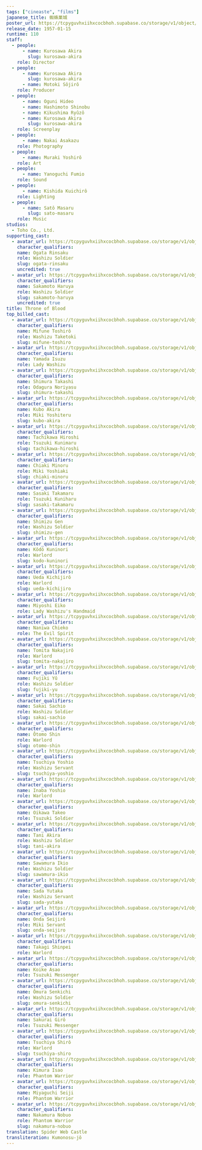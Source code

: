 ```yaml
---
tags: ["cineaste", "films"]
japanese_title: 蜘蛛巣城
poster_url: https://tcpyguvhxiihxcocbhoh.supabase.co/storage/v1/object/public/godzilla-cineaste-public/content/films/throne-of-blood-1957/posters/throne-of-blood-1957.jpg
release_date: 1957-01-15
runtime: 110
staff:
  - people:
      - name: Kurosawa Akira
        slug: kurosawa-akira
    role: Director
  - people:
      - name: Kurosawa Akira
        slug: kurosawa-akira
      - name: Motoki Sôjirô
    role: Producer
  - people:
      - name: Oguni Hideo
      - name: Hashimoto Shinobu
      - name: Kikushima Ryûzô
      - name: Kurosawa Akira
        slug: kurosawa-akira
    role: Screenplay
  - people:
      - name: Nakai Asakazu
    role: Photography
  - people:
      - name: Muraki Yoshirô
    role: Art
  - people:
      - name: Yanoguchi Fumio
    role: Sound
  - people:
      - name: Kishida Kuichirô
    role: Lighting
  - people:
      - name: Satô Masaru
        slug: sato-masaru
    role: Music
studios:
  - Toho Co., Ltd.
supporting_cast:
  - avatar_url: https://tcpyguvhxiihxcocbhoh.supabase.co/storage/v1/object/public/godzilla-cineaste-public/content/films/throne-of-blood-1957/cast-avatars/rinsaku-ogata-0.jpg
    character_qualifiers:
    name: Ogata Rinsaku
    role: Washizu Soldier
    slug: ogata-rinsaku
    uncredited: true
  - avatar_url: https://tcpyguvhxiihxcocbhoh.supabase.co/storage/v1/object/public/godzilla-cineaste-public/content/films/throne-of-blood-1957/cast-avatars/haruya-sakamoto-0.jpg
    character_qualifiers:
    name: Sakamoto Haruya
    role: Washizu Soldier
    slug: sakamoto-haruya
    uncredited: true
title: Throne of Blood
top_billed_cast:
  - avatar_url: https://tcpyguvhxiihxcocbhoh.supabase.co/storage/v1/object/public/godzilla-cineaste-public/content/films/throne-of-blood-1957/cast-avatars/toshiro-mifune-0.jpg
    character_qualifiers:
    name: Mifune Toshirô
    role: Washizu Taketoki
    slug: mifune-toshiro
  - avatar_url: https://tcpyguvhxiihxcocbhoh.supabase.co/storage/v1/object/public/godzilla-cineaste-public/content/films/throne-of-blood-1957/cast-avatars/isuzu-yamada-0.jpg
    character_qualifiers:
    name: Yamada Isuzu
    role: Lady Washizu
  - avatar_url: https://tcpyguvhxiihxcocbhoh.supabase.co/storage/v1/object/public/godzilla-cineaste-public/content/films/throne-of-blood-1957/cast-avatars/takashi-shimura-0.jpg
    character_qualifiers:
    name: Shimura Takashi
    role: Odagura Noriyasu
    slug: shimura-takashi
  - avatar_url: https://tcpyguvhxiihxcocbhoh.supabase.co/storage/v1/object/public/godzilla-cineaste-public/content/films/throne-of-blood-1957/cast-avatars/akira-kubo-0.jpg
    character_qualifiers:
    name: Kubo Akira
    role: Miki Yoshiteru
    slug: kubo-akira
  - avatar_url: https://tcpyguvhxiihxcocbhoh.supabase.co/storage/v1/object/public/godzilla-cineaste-public/content/films/throne-of-blood-1957/cast-avatars/hiroshi-tachikawa-0.jpg
    character_qualifiers:
    name: Tachikawa Hiroshi
    role: Tsuzuki Kunimaru
    slug: tachikawa-hiroshi
  - avatar_url: https://tcpyguvhxiihxcocbhoh.supabase.co/storage/v1/object/public/godzilla-cineaste-public/content/films/throne-of-blood-1957/cast-avatars/minoru-chiaki-0.jpg
    character_qualifiers:
    name: Chiaki Minoru
    role: Miki Yoshiaki
    slug: chiaki-minoru
  - avatar_url: https://tcpyguvhxiihxcocbhoh.supabase.co/storage/v1/object/public/godzilla-cineaste-public/content/films/throne-of-blood-1957/cast-avatars/takamaru-sasaki-0.jpg
    character_qualifiers:
    name: Sasaki Takamaru
    role: Tsuzuki Kuniharu
    slug: sasaki-takamaru
  - avatar_url: https://tcpyguvhxiihxcocbhoh.supabase.co/storage/v1/object/public/godzilla-cineaste-public/content/films/throne-of-blood-1957/cast-avatars/gen-shimizu-0.jpg
    character_qualifiers:
    name: Shimizu Gen
    role: Washizu Soldier
    slug: shimizu-gen
  - avatar_url: https://tcpyguvhxiihxcocbhoh.supabase.co/storage/v1/object/public/godzilla-cineaste-public/content/films/throne-of-blood-1957/cast-avatars/kuninori-kodo-0.jpg
    character_qualifiers:
    name: Kôdô Kuninori
    role: Warlord
    slug: kodo-kuninori
  - avatar_url: https://tcpyguvhxiihxcocbhoh.supabase.co/storage/v1/object/public/godzilla-cineaste-public/content/films/throne-of-blood-1957/cast-avatars/kichijiro-ueda-0.jpg
    character_qualifiers:
    name: Ueda Kichijirô
    role: Warlord
    slug: ueda-kichijiro
  - avatar_url: https://tcpyguvhxiihxcocbhoh.supabase.co/storage/v1/object/public/godzilla-cineaste-public/content/films/throne-of-blood-1957/cast-avatars/eiko-miyoshi-0.jpg
    character_qualifiers:
    name: Miyoshi Eiko
    role: Lady Washizu's Handmaid
  - avatar_url: https://tcpyguvhxiihxcocbhoh.supabase.co/storage/v1/object/public/godzilla-cineaste-public/content/films/throne-of-blood-1957/cast-avatars/chieko-naniwa-0.jpg
    character_qualifiers:
    name: Naniwa Chieko
    role: The Evil Spirit
  - avatar_url: https://tcpyguvhxiihxcocbhoh.supabase.co/storage/v1/object/public/godzilla-cineaste-public/content/films/throne-of-blood-1957/cast-avatars/nakajiro-tomita-0.jpg
    character_qualifiers:
    name: Tomita Nakajirô
    role: Warlord
    slug: tomita-nakajiro
  - avatar_url: https://tcpyguvhxiihxcocbhoh.supabase.co/storage/v1/object/public/godzilla-cineaste-public/content/films/throne-of-blood-1957/cast-avatars/yu-fujiki-0.jpg
    character_qualifiers:
    name: Fujiki Yû
    role: Washizu Soldier
    slug: fujiki-yu
  - avatar_url: https://tcpyguvhxiihxcocbhoh.supabase.co/storage/v1/object/public/godzilla-cineaste-public/content/films/throne-of-blood-1957/cast-avatars/sachio-sakai-0.jpg
    character_qualifiers:
    name: Sakai Sachio
    role: Washizu Soldier
    slug: sakai-sachio
  - avatar_url: https://tcpyguvhxiihxcocbhoh.supabase.co/storage/v1/object/public/godzilla-cineaste-public/content/films/throne-of-blood-1957/cast-avatars/shin-otomo-0.jpg
    character_qualifiers:
    name: Ôtomo Shin
    role: Warlord
    slug: otomo-shin
  - avatar_url: https://tcpyguvhxiihxcocbhoh.supabase.co/storage/v1/object/public/godzilla-cineaste-public/content/films/throne-of-blood-1957/cast-avatars/yoshio-tsuchiya-0.jpg
    character_qualifiers:
    name: Tsuchiya Yoshio
    role: Washizu Servant
    slug: tsuchiya-yoshio
  - avatar_url: https://tcpyguvhxiihxcocbhoh.supabase.co/storage/v1/object/public/godzilla-cineaste-public/content/films/throne-of-blood-1957/cast-avatars/yoshio-inaba-0.jpg
    character_qualifiers:
    name: Inaba Yoshio
    role: Warlord
  - avatar_url: https://tcpyguvhxiihxcocbhoh.supabase.co/storage/v1/object/public/godzilla-cineaste-public/content/films/throne-of-blood-1957/cast-avatars/takeo-oikawa-0.jpg
    character_qualifiers:
    name: Oikawa Takeo
    role: Tsuzuki Soldier
  - avatar_url: https://tcpyguvhxiihxcocbhoh.supabase.co/storage/v1/object/public/godzilla-cineaste-public/content/films/throne-of-blood-1957/cast-avatars/akira-tani-0.jpg
    character_qualifiers:
    name: Tani Akira
    role: Washizu Soldier
    slug: tani-akira
  - avatar_url: https://tcpyguvhxiihxcocbhoh.supabase.co/storage/v1/object/public/godzilla-cineaste-public/content/films/throne-of-blood-1957/cast-avatars/ikio-sawamura-0.jpg
    character_qualifiers:
    name: Sawamura Ikio
    role: Washizu Soldier
    slug: sawamura-ikio
  - avatar_url: https://tcpyguvhxiihxcocbhoh.supabase.co/storage/v1/object/public/godzilla-cineaste-public/content/films/throne-of-blood-1957/cast-avatars/yutaka-sada-0.jpg
    character_qualifiers:
    name: Sada Yutaka
    role: Washizu Servant
    slug: sada-yutaka
  - avatar_url: https://tcpyguvhxiihxcocbhoh.supabase.co/storage/v1/object/public/godzilla-cineaste-public/content/films/throne-of-blood-1957/cast-avatars/seijiro-onda-0.jpg
    character_qualifiers:
    name: Onda Seijirô
    role: Miki Servant
    slug: onda-seijiro
  - avatar_url: https://tcpyguvhxiihxcocbhoh.supabase.co/storage/v1/object/public/godzilla-cineaste-public/content/films/throne-of-blood-1957/cast-avatars/shinpei-takagi-0.jpg
    character_qualifiers:
    name: Takagi Shinpei
    role: Warlord
  - avatar_url: https://tcpyguvhxiihxcocbhoh.supabase.co/storage/v1/object/public/godzilla-cineaste-public/content/films/throne-of-blood-1957/cast-avatars/asao-koike-0.jpg
    character_qualifiers:
    name: Koike Asao
    role: Tsuzuki Messenger
  - avatar_url: https://tcpyguvhxiihxcocbhoh.supabase.co/storage/v1/object/public/godzilla-cineaste-public/content/films/throne-of-blood-1957/cast-avatars/senkichi-omura-0.jpg
    character_qualifiers:
    name: Ômura Senkichi
    role: Washizu Soldier
    slug: omura-senkichi
  - avatar_url: https://tcpyguvhxiihxcocbhoh.supabase.co/storage/v1/object/public/godzilla-cineaste-public/content/films/throne-of-blood-1957/cast-avatars/giro-sakurai-0.jpg
    character_qualifiers:
    name: Sakurai Girô
    role: Tsuzuki Messenger
  - avatar_url: https://tcpyguvhxiihxcocbhoh.supabase.co/storage/v1/object/public/godzilla-cineaste-public/content/films/throne-of-blood-1957/cast-avatars/shiro-tsuchiya-0.jpg
    character_qualifiers:
    name: Tsuchiya Shirô
    role: Warlord
    slug: tsuchiya-shiro
  - avatar_url: https://tcpyguvhxiihxcocbhoh.supabase.co/storage/v1/object/public/godzilla-cineaste-public/content/films/throne-of-blood-1957/cast-avatars/isao-kimura-0.jpg
    character_qualifiers:
    name: Kimura Isao
    role: Phantom Warrior
  - avatar_url: https://tcpyguvhxiihxcocbhoh.supabase.co/storage/v1/object/public/godzilla-cineaste-public/content/films/throne-of-blood-1957/cast-avatars/seiji-miyaguchi-0.jpg
    character_qualifiers:
    name: Miyaguchi Seiji
    role: Phantom Warrior
  - avatar_url: https://tcpyguvhxiihxcocbhoh.supabase.co/storage/v1/object/public/godzilla-cineaste-public/content/films/throne-of-blood-1957/cast-avatars/nobuo-nakamura-0.jpg
    character_qualifiers:
    name: Nakamura Nobuo
    role: Phantom Warrior
    slug: nakamura-nobuo
translation: Spider Web Castle
transliteration: Kumonosu-jô
---
```

